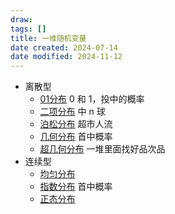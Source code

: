 ```yaml
---
draw:
tags: []
title: 一维随机变量
date created: 2024-07-14
date modified: 2024-11-12
---
```

- 离散型  
	- [01分布](01分布) 0 和 1，投中的概率  
	- [二项分布](二项分布.md) 中 n 球  
	- [泊松分布](泊松分布.md) 超市人流  
	- [几何分布](几何分布) 首中概率  
	- [超几何分布](超几何分布) 一堆里面找好品次品  
- 连续型  
	- [均匀分布](均匀分布)
	- [指数分布](指数分布.md) 首中概率  
	- [正态分布](正态分布.md)
